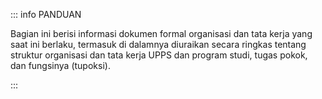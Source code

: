 ::: info PANDUAN

Bagian ini berisi informasi dokumen formal organisasi dan tata kerja yang saat ini berlaku, termasuk di dalamnya diuraikan secara ringkas tentang struktur organisasi dan tata kerja UPPS dan program studi, tugas pokok, dan fungsinya (tupoksi).

:::
